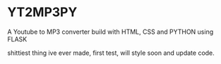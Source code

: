 # YT2MP3PY
A Youtube to MP3 converter build with HTML, CSS and PYTHON using FLASK

shittiest thing ive ever made, first test, will style soon and update code.
